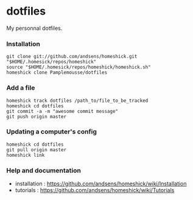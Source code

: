 dotfiles
========

My personnal dotfiles.


### Installation

    git clone git://github.com/andsens/homeshick.git "$HOME/.homesick/repos/homeshick"
    source "$HOME/.homesick/repos/homeshick/homeshick.sh"
    homeshick clone Pamplemousse/dotfiles


### Add a file

    homeshick track dotfiles /path_to/file_to_be_tracked
    homeshick cd dotfiles
    git commit -a -m "awesome commit message"
    git push origin master


### Updating a computer's config

    homeshick cd dotfiles
    git pull origin master
    homeshick link


### Help and documentation

  - installation : https://github.com/andsens/homeshick/wiki/Installation
  - tutorials    : https://github.com/andsens/homeshick/wiki/Tutorials
